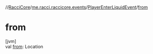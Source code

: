 //[RacciCore](../../../index.md)/[me.racci.raccicore.events](../index.md)/[PlayerEnterLiquidEvent](index.md)/[from](from.md)

# from

[jvm]\
val [from](from.md): Location
